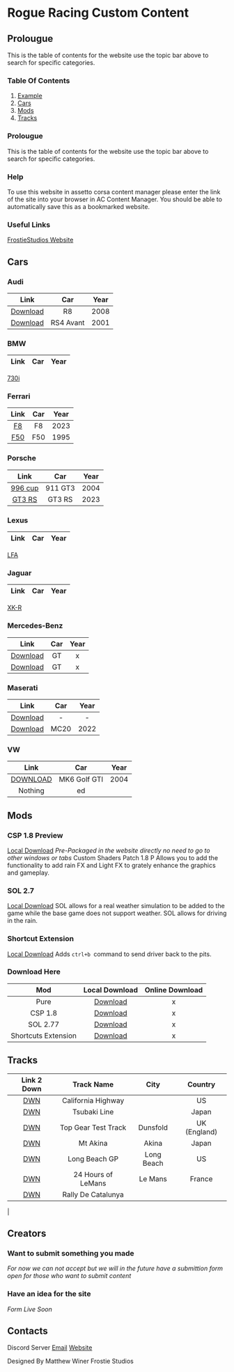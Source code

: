 # Rogue Racing Custom Content

## Prolougue
This is the table of contents for the website use the topic bar above to search for specific categories.
### Table Of Contents
1. [Example](##Prolouge)
2. [Cars](#Cars)
3. [Mods](#Mods)
4. [Tracks](#Tracks)
### Prolougue
This is the table of contents for the website use the topic bar above to search for specific categories.

### Help
To use this website in assetto corsa content manager please enter the link of the site into your browser in AC Content Manager. You should be able to automatically save this as a bookmarked website.

### Useful Links
[FrostieStudios Website](https://frostiestudios.github.io)

## Cars
### Audi
|Link|Car|Year|
|:-:|:-:|:-:|
[Download](https://mega.nz/file/UPYmTRjA#KQ5HWboz9FA2VbXnS00950i5m2fpiqIsptEWrg-wusE)| R8 | 2008|
[Download](https://www.mediafire.com/file/l3hjvkpjcor8ud7/audi_rs4_avant_b5_2001_1.0.rar/file)|RS4 Avant|2001|
### BMW
|Link|Car|Year|
|:-:|:-:|:-:|
[730i](https://drive.google.com/file/d/1xmjlgEdj_i79IhSaH_-h1TfjVQYUwXlb/view)
### Ferrari
|Link|Car|Year|
|:-:|:-:|:-:|
[F8](content/rollovers_ferrari_f8_tributo.rar)| F8 |2023|
[F50](https://mega.nz/file/e3Jj3Qya#rhdu23YhbSuKnrT2wziZBg_yt87N9kuCFvQW59wi_Lo)|F50|1995|

### Porsche
|Link|Car|Year|
|:-:|:-:|:-:|
[996 cup](https://www.mediafire.com/file/cx599opyji00x2o/porsche_996_cup_2004_1.0.rar/file)|911 GT3|2004|
[GT3 RS](https://drive.google.com/file/d/13yxpWatKEAGSjJ6vr9mk2kHf53uytoVJ/view?usp=sharing)|GT3 RS|2023|

### Lexus
|Link|Car|Year|
|:-:|:-:|:-:|
[LFA](https://www.mediafire.com/file/eqrhyqxoq7r8m6h/Lexus_LFA_Pack_V1.1.zip/file)
### Jaguar
|Link|Car|Year|
|:-:|:-:|:-:|
[XK-R](https://mega.nz/file/hXxBQSgL#KVVmrTVZtcg1Z5RxlE35Zs9U68XeO-I_6y43DxRuxiU)

### Mercedes-Benz
|Link|Car|Year|
|:-:|:-:|:-:|
[Download](https://mega.nz/file/9MhRUQaD#HX6vGD6MqmRE3MmC6Eb9vriGTDi3lE1eZsB97Engcdk)|GT|x|
[Download](https://drive.google.com/file/d/1HDCcBHFPdYHlEM_t6RYfJbgRg8d7qn9q/view?usp=share_link)|GT|x|

### Maserati
|Link|Car|Year|
|:-:|:-:|:-:|
[Download](https://mega.nz/file/AeJTiKzD#1Bm3ZNeKmbIc0lCoFqFir6cJac3b7C9FN97RR8vipcA)|-|-|
[Download](content/mc20.rar)|MC20|2022
### VW
|Link|Car|Year|
|:-:|:-:|:-:|
|[DOWNLOAD](https://drive.google.com/file/d/1QtUvNzu0M9MG83BNM2VCNv2NYcGm3Jbk/view?usp=share_link)| MK6 Golf GTI | 2004
|Nothing|ed|

## Mods
### CSP 1.8 Preview
[Local Download](content/csp.zip) 
*Pre-Packaged in the website directly no need to go to other windows or tabs*
Custom Shaders Patch 1.8 P Allows you to add the functionality to add rain FX and Light FX to grately enhance the graphics and gameplay.

### SOL 2.7
[Local Download]()
SOL allows for a real weather simulation to be added to the game while the base game does not support weather.  SOL allows for driving in the rain.

### Shortcut Extension
[Local Download](content/shortcut.zip)
Adds `ctrl+b `command to send driver back to the pits.

### Download Here
|Mod|Local Download|Online Download|
|:-:|:-:|:-:|
|Pure|[Download](content/pure.zip)|x|
|CSP 1.8|[Download](content/csp.zip)|x|
|SOL 2.77|[Download](content/sol.zip)|x|
|Shortcuts Extension|[Download](content/shortcut.zip)|x|

## Tracks

|Link 2 Down|Track Name|City|Country|
|:-:|:-:|:-:|:-:|
|[DWN](https://www.mediafire.com/file/pkgf0bksgib8yn0/rt_california_highway.7z/file)| California Highway | |US|
|[DWN](https://sharemods.com/j1gkps7vhx84/ek_tsubaki_line.rar.html)|Tsubaki Line||Japan|
|[DWN](acmanager://install?url=https%3A%2F%2Ffiles.assettocorsaclub.com%2Ffile%2Facclub-files%2Fd4b240%2Ftopgear101.zip)|Top Gear Test Track|Dunsfold|UK (England)|
|[DWN](https://drive.google.com/file/d/1QT7TpMaD4md6f4yQ0yLuOmodyNvI7k0o/view)|Mt Akina|Akina|Japan|
|[DWN](https://mega.nz/file/ugRy3RDI#Q_hpKjfS1k_bPFmO5dMNDa91Fh6EXD0uQmjKf0IH4PU)|Long Beach GP|Long Beach|US|
|[DWN](https://www.racedepartment.com/downloads/circuit-24h-lemans.2482/download)|24 Hours of LeMans|Le Mans|France|
|[DWN](https://www.racedepartment.com/downloads/rally-de-catalunya-coll-de-la-teixeta-shakedown-2021.38091/)|Rally De Catalunya|||
|

## Creators
### Want to submit something you made
*For now we can not accept but we will in the future have a submittion form open for those who want to submit content*

### Have an idea for the site
*Form Live Soon*

## Contacts
Discord Server
[Email](frostiestudios@proton.me)
[Website](https://frostiestudios.github.io)

Designed By Matthew Winer
Frostie Studios
